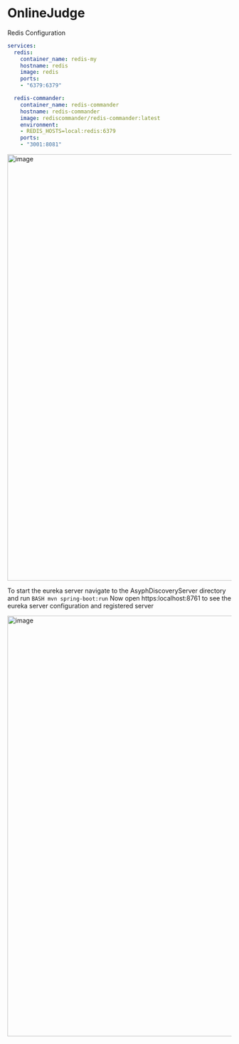 # OnlineJudge

Redis Configuration

```YAML
services:
  redis:
    container_name: redis-my
    hostname: redis
    image: redis
    ports:
    - "6379:6379"

  redis-commander:
    container_name: redis-commander
    hostname: redis-commander
    image: rediscommander/redis-commander:latest
    environment:
    - REDIS_HOSTS=local:redis:6379
    ports:
    - "3001:8081"

```

<img width="960" alt="image" src="https://user-images.githubusercontent.com/88551109/175353609-de536193-4144-42ec-9b52-19ea3f92d211.png">

To start the eureka server navigate to the AsyphDiscoveryServer directory and run ```BASH mvn spring-boot:run``` 
Now open https:localhost:8761 to see the eureka server configuration and registered server

<img width="947" alt="image" src="https://user-images.githubusercontent.com/88551109/175354017-3971557c-82bd-4407-b114-4816c124082c.png">
